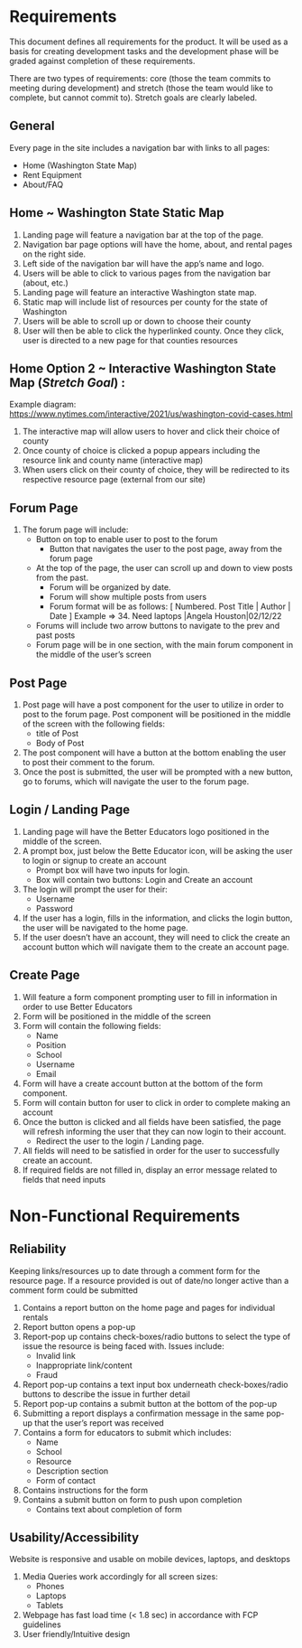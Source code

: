 # Requirements
This document defines all requirements for the product. It will be used as a basis for creating development tasks and the development phase will be graded against completion of these requirements.

There are two types of requirements: core (those the team commits to meeting during development) and stretch (those the team would like to complete, but cannot commit to). Stretch goals are clearly labeled.

## General

Every page in the site includes a navigation bar with links to all pages:  
- Home (Washington State Map)
- Rent Equipment
- About/FAQ


## Home ~ Washington State Static Map 

1. Landing page will feature a navigation bar at the top of the page.
2. Navigation bar page options will have the home, about, and rental pages on the right side.
3. Left side of the navigation bar will have the app’s name and logo.
4. Users will be able to click to various pages from the navigation bar (about, etc.)
5. Landing page will feature an interactive Washington state map.
6. Static map will include list of resources per county for the state of Washington
7. Users will be able to scroll up or down to choose their county
8. User will then be able to click the hyperlinked county. Once they click, user is directed to a new page for that counties resources
 
## Home Option 2 ~ Interactive Washington State Map (_Stretch Goal_) :

Example diagram: https://www.nytimes.com/interactive/2021/us/washington-covid-cases.html

1. The interactive map will allow users to hover and click their choice of county
2. Once county of choice is clicked a popup appears including the resource link and county name (interactive map) 
3. When users click on their county of choice, they will be redirected to its respective resource page (external from our site)

 
## Forum Page
1. The forum page will include: 
    - Button on top to enable user to post to the forum
        - Button that navigates the user to the post page, away from the forum page
    - At the top of the page, the user can scroll up and down to view posts from the past. 
        - Forum will be organized by date. 
        - Forum will show multiple posts from users
        - Forum format will be as follows:
            [ Numbered. Post Title | Author | Date ]
            Example => 34. Need laptops |Angela Houston|02/12/22
    - Forums will include two arrow buttons to navigate to the prev and past posts 
    - Forum page will be in one section, with the main forum component in the middle of the user’s screen
 
## Post Page
1. Post page will have a post component for the user to utilize in order to post to the forum page. 
Post component will be positioned in the middle of the screen with the following fields:
    - title of Post
    - Body of Post 
2. The post component will have a button at the bottom enabling the user to post their comment to the forum. 
3. Once the post is submitted, the user will be prompted with a new button, go to forums, which will navigate the user to the forum page.

## Login / Landing Page
1. Landing page will have the Better Educators logo positioned in the middle of the screen.
2. A prompt box, just below the Bette Educator icon, will be asking the user to login or signup to create an account
    - Prompt box will have two inputs for login.
    - Box will contain two buttons: Login and Create an account 
3. The login will prompt the user for their: 
    - Username
    - Password
4. If the user has a login, fills in the information, and clicks the login button, the user will be navigated to the home page. 
5. If the user doesn’t have an account, they will need to click the create an account button which will navigate them to the create an account page. 

## Create Page
1. Will feature a form component prompting user to fill in information in order to use Better Educators
2. Form will be positioned in the middle of the screen
3. Form will contain the following fields: 
    - Name
    - Position
    - School
    - Username
    - Email 
4. Form will have a create account button at the bottom of the form component. 
5. Form will contain button for user to click in order to complete making an account
6. Once the button is clicked and all fields have been satisfied, the page will refresh informing the user that they can now login to their account. 
    - Redirect the user to the login / Landing page. 
7. All fields will need to be satisfied in order for the user to successfully create an account. 
8. If required fields are not filled in, display an error message related to fields that need inputs



# Non-Functional Requirements

## Reliability 
Keeping links/resources up to date through a comment form for the resource page. If a resource provided is out of date/no longer active than a comment form could be submitted

1. Contains a report button on the home page and pages for individual rentals
2. Report button opens a pop-up
3. Report-pop up contains check-boxes/radio buttons to select the type of issue the resource is being faced with. Issues include:
    - Invalid link
    - Inappropriate link/content
    - Fraud
4. Report pop-up contains a text input box underneath check-boxes/radio buttons to describe the issue in further detail 
5. Report pop-up contains a submit button at the bottom of the pop-up
6. Submitting a report displays a confirmation message in the same pop-up that the user’s report was received
7. Contains a form for educators to submit which includes:
    - Name 
    - School 
    - Resource 
    - Description section 
    - Form of contact
8. Contains instructions for the form
9. Contains a submit button on form to push upon completion
    - Contains text about completion of form

## Usability/Accessibility
Website is responsive and usable on mobile devices, laptops, and desktops

1. Media Queries work accordingly for all screen sizes:
    - Phones
    - Laptops
    - Tablets
2. Webpage has fast load time (< 1.8 sec) in accordance with FCP guidelines
3. User friendly/Intuitive design
